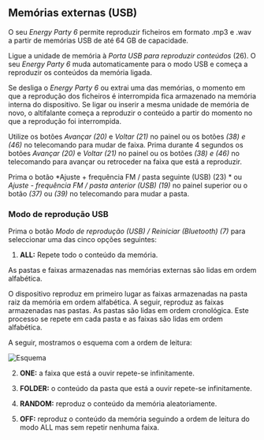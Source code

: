 
## Memórias externas (USB)

O seu *Energy Party 6* permite reproduzir ficheiros em formato .mp3 e .wav a partir de memórias USB de até 64 GB de capacidade.

Ligue a unidade de memória à *Porta USB para reproduzir conteúdos* (26). O seu *Energy Party 6* muda automaticamente para o modo USB e começa a reproduzir os conteúdos da memória ligada.

Se desliga o *Energy Party 6* ou extrai uma das memórias, o momento em que a reprodução dos ficheiros é interrompida fica armazenado na memória interna do dispositivo. Se ligar ou inserir a mesma unidade de memória de novo, o altifalante começa a reproduzir o conteúdo a partir do momento no que a reprodução foi interrompida.

Utilize os botões *Avançar (20)* e *Voltar (21)* no painel ou os botões *(38) e (46)* no telecomando para mudar de faixa. Prima durante 4 segundos os botões *Avançar (20)* e *Voltar (21)* no painel ou os botões *(38) e (46)* no telecomando para avançar ou retroceder na faixa que está a reproduzir.

Prima o botão *Ajuste + frequência FM / pasta seguinte (USB) (23) * ou *Ajuste - frequência FM / pasta anterior (USB) (19)* no painel superior ou o botão *(37)* ou *(39)* no telecomando para mudar a pasta.

### Modo de reprodução USB

Prima o botão *Modo de reprodução (USB) / Reiniciar (Bluetooth) (7)* para seleccionar uma das cinco opções seguintes:

1) **ALL:** Repete todo o conteúdo da memória. 

As pastas e faixas armazenadas nas memórias externas são lidas em ordem alfabética.

O dispositivo reproduz em primeiro lugar as faixas armazenadas na pasta raiz da memória em ordem alfabética. A seguir, reproduz as faixas armazenadas nas pastas. As pastas são lidas em ordem cronológica. Este processo se repete em cada pasta e as faixas são lidas em ordem alfabética.

   A seguir, mostramos o esquema com a ordem de leitura:

   ![Esquema](http://static.energysistem.com/images/manuals/42260/5492cea8f11f3.jpg)

2) **ONE:** a faixa que está a ouvir repete-se infinitamente.

3) **FOLDER:** o conteúdo da pasta que está a ouvir repete-se infinitamente.

4) **RANDOM:** reproduz o conteúdo da memória aleatoriamente. 

5) **OFF:** reproduz o conteúdo da memória seguindo a ordem de leitura do modo ALL mas sem repetir nenhuma faixa.


